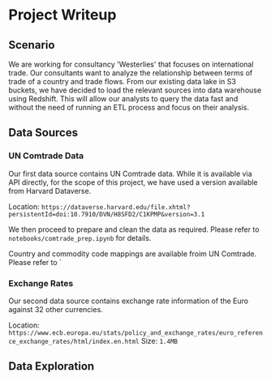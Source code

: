 # Project Writeup

## Scenario
We are working for consultancy 'Westerlies' that focuses on international trade. Our consultants want to analyze the relationship between terms of trade of a country and trade flows. From our existing data lake in S3 buckets, we have decided to load the relevant sources into data warehouse using Redshift. This will allow our analysts to query the data fast and without the need of running an ETL process and focus on their analysis.

## Data Sources


### UN Comtrade Data

Our first data source contains UN Comtrade data. While it is available via API directly, for the scope of this project, we have used a version available from Harvard Dataverse.

Location: `https://dataverse.harvard.edu/file.xhtml?persistentId=doi:10.7910/DVN/H8SFD2/C1KPMP&version=3.1`

We then proceed to prepare and clean the data as required. Please refer to `notebooks/comtrade_prep.ipynb` for details.

Country and commodity code mappings are available froim UN Comtrade. Please refer to `

### Exchange Rates
Our second data source contains exchange rate information of the Euro against 32 other currencies.

Location: `https://www.ecb.europa.eu/stats/policy_and_exchange_rates/euro_reference_exchange_rates/html/index.en.html`
Size: `1.4MB`


## Data Exploration
